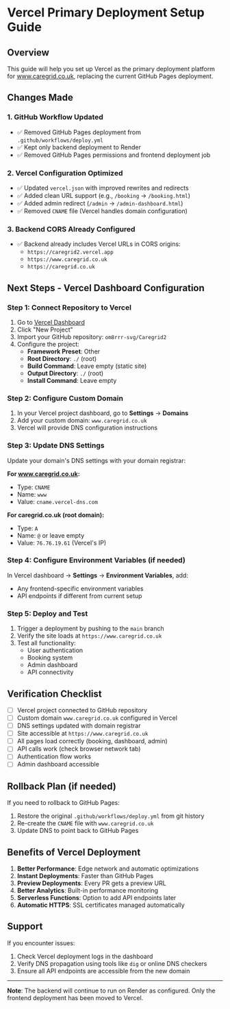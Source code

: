 # Vercel Primary Deployment Setup Guide

## Overview
This guide will help you set up Vercel as the primary deployment platform for www.caregrid.co.uk, replacing the current GitHub Pages deployment.

## Changes Made

### 1. GitHub Workflow Updated
- ✅ Removed GitHub Pages deployment from `.github/workflows/deploy.yml`
- ✅ Kept only backend deployment to Render
- ✅ Removed GitHub Pages permissions and frontend deployment job

### 2. Vercel Configuration Optimized
- ✅ Updated `vercel.json` with improved rewrites and redirects
- ✅ Added clean URL support (e.g., `/booking` → `/booking.html`)
- ✅ Added admin redirect (`/admin` → `/admin-dashboard.html`)
- ✅ Removed `CNAME` file (Vercel handles domain configuration)

### 3. Backend CORS Already Configured
- ✅ Backend already includes Vercel URLs in CORS origins:
  - `https://caregrid2.vercel.app`
  - `https://www.caregrid.co.uk`
  - `https://caregrid.co.uk`

## Next Steps - Vercel Dashboard Configuration

### Step 1: Connect Repository to Vercel
1. Go to [Vercel Dashboard](https://vercel.com/dashboard)
2. Click "New Project"
3. Import your GitHub repository: `om8rrr-svg/Caregrid2`
4. Configure the project:
   - **Framework Preset**: Other
   - **Root Directory**: `./` (root)
   - **Build Command**: Leave empty (static site)
   - **Output Directory**: `./` (root)
   - **Install Command**: Leave empty

### Step 2: Configure Custom Domain
1. In your Vercel project dashboard, go to **Settings** → **Domains**
2. Add your custom domain: `www.caregrid.co.uk`
3. Vercel will provide DNS configuration instructions

### Step 3: Update DNS Settings
Update your domain's DNS settings with your domain registrar:

**For www.caregrid.co.uk:**
- Type: `CNAME`
- Name: `www`
- Value: `cname.vercel-dns.com`

**For caregrid.co.uk (root domain):**
- Type: `A`
- Name: `@` or leave empty
- Value: `76.76.19.61` (Vercel's IP)

### Step 4: Configure Environment Variables (if needed)
In Vercel dashboard → **Settings** → **Environment Variables**, add:
- Any frontend-specific environment variables
- API endpoints if different from current setup

### Step 5: Deploy and Test
1. Trigger a deployment by pushing to the `main` branch
2. Verify the site loads at `https://www.caregrid.co.uk`
3. Test all functionality:
   - User authentication
   - Booking system
   - Admin dashboard
   - API connectivity

## Verification Checklist

- [ ] Vercel project connected to GitHub repository
- [ ] Custom domain `www.caregrid.co.uk` configured in Vercel
- [ ] DNS settings updated with domain registrar
- [ ] Site accessible at `https://www.caregrid.co.uk`
- [ ] All pages load correctly (booking, dashboard, admin)
- [ ] API calls work (check browser network tab)
- [ ] Authentication flow works
- [ ] Admin dashboard accessible

## Rollback Plan (if needed)

If you need to rollback to GitHub Pages:
1. Restore the original `.github/workflows/deploy.yml` from git history
2. Re-create the `CNAME` file with `www.caregrid.co.uk`
3. Update DNS to point back to GitHub Pages

## Benefits of Vercel Deployment

1. **Better Performance**: Edge network and automatic optimizations
2. **Instant Deployments**: Faster than GitHub Pages
3. **Preview Deployments**: Every PR gets a preview URL
4. **Better Analytics**: Built-in performance monitoring
5. **Serverless Functions**: Option to add API endpoints later
6. **Automatic HTTPS**: SSL certificates managed automatically

## Support

If you encounter issues:
1. Check Vercel deployment logs in the dashboard
2. Verify DNS propagation using tools like `dig` or online DNS checkers
3. Ensure all API endpoints are accessible from the new domain

---

**Note**: The backend will continue to run on Render as configured. Only the frontend deployment has been moved to Vercel.